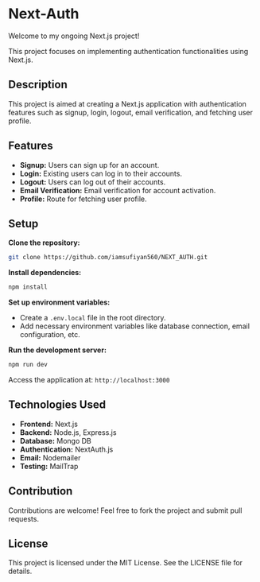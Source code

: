 # Next-Auth

Welcome to my ongoing Next.js project!

This project focuses on implementing authentication functionalities using Next.js.

## Description

This project is aimed at creating a Next.js application with authentication features such as signup, login, logout, email verification, and fetching user profile.

## Features

- **Signup:** Users can sign up for an account.
- **Login:** Existing users can log in to their accounts.
- **Logout:** Users can log out of their accounts.
- **Email Verification:** Email verification for account activation.
- **Profile:** Route for fetching user profile.

## Setup

**Clone the repository:**

```bash
git clone https://github.com/iamsufiyan560/NEXT_AUTH.git
```

**Install dependencies:**

```bash
npm install
```

**Set up environment variables:**

- Create a `.env.local` file in the root directory.
- Add necessary environment variables like database connection, email configuration, etc.

**Run the development server:**

```bash
npm run dev
```

Access the application at: `http://localhost:3000`

## Technologies Used

- **Frontend:** Next.js
- **Backend:** Node.js, Express.js
- **Database:** Mongo DB
- **Authentication:** NextAuth.js
- **Email:** Nodemailer
- **Testing:** MailTrap

## Contribution

Contributions are welcome! Feel free to fork the project and submit pull requests.

## License

This project is licensed under the MIT License. See the LICENSE file for details.
